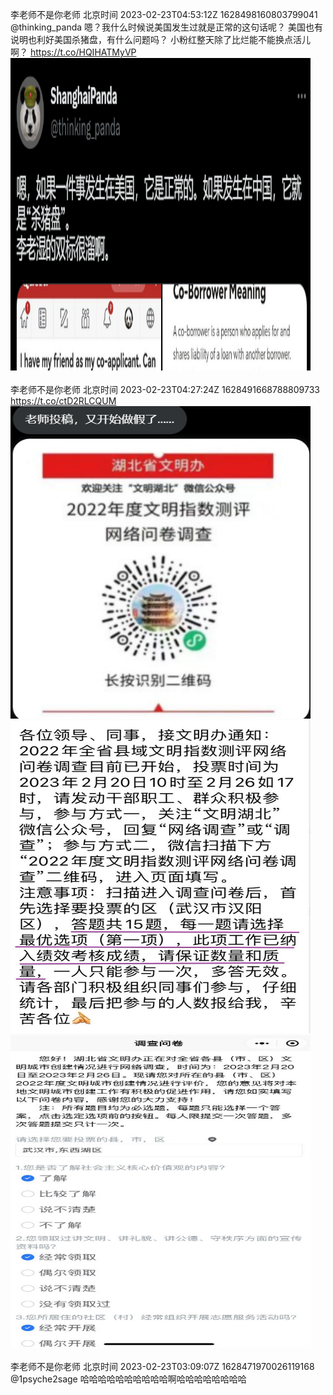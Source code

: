 李老师不是你老师 北京时间 2023-02-23T04:53:12Z 1628498160803799041<br>@thinking_panda 嗯？我什么时候说美国发生过就是正常的这句话呢？
美国也有说明也利好美国杀猪盘，有什么问题吗？
小粉红整天除了比烂能不能换点活儿啊？ https://t.co/HQIHATMyVP<br><img src='/temp/image/2023/x-Month-2/1628498160803799041_0.jpg' width='480' height='500'><br><br>李老师不是你老师 北京时间 2023-02-23T04:27:24Z 1628491668788809733<br>https://t.co/ctD2RLCQUM<br><img src='/temp/image/2023/x-Month-2/1628491668788809733_0.jpg' width='480' height='500'><img src='/temp/image/2023/x-Month-2/1628491668788809733_1.jpg' width='480' height='500'><img src='/temp/image/2023/x-Month-2/1628491668788809733_2.jpg' width='480' height='500'><br><br>李老师不是你老师 北京时间 2023-02-23T03:09:07Z 1628471970026119168<br>@1psyche2sage 哈哈哈哈哈哈哈哈哈哈啊哈哈哈哈哈哈哈哈<br><br><br>